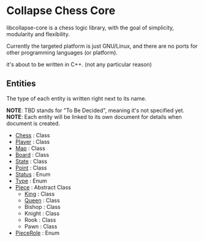 # Collapse Chess Core

libcollapse-core is a chess logic library, with the goal of simplicity, modularity and flexibility.

Currently the targeted platform is just GNU/Linux, and there are no ports for other programming languages (or platform).

it's about to be written in C++. (not any particular reason)

## Entities

The type of each entity is written right next to its name.  

**NOTE**: TBD stands for "To Be Decided", meaning it's not specified yet.  
**NOTE**: Each entity will be linked to its own document for details when document is created.  

*   [Chess](./entities/chess.md) : Class
*   [Player](./entities/player.md) : Class
*   [Map](./entities/map.md) : Class
*   [Board](./entities/board.md) : Class
*   [State](./entities/state.md) : Class
*   [Point](./entities/point.md) : Class
*   [Status](./entities/status.md) : Enum
*   [Type](./entities/type.md) : Enum
*   [Piece](./entities/piece.md) : Abstract Class
    *   [King](./entities/king.md) : Class
    *   [Queen](./entities/queen.md) : Class
    *   Bishop : Class
    *   Knight : Class
    *   Rook : Class
    *   Pawn : Class
*   [PieceRole](./entities/piece_role.md) : Enum

